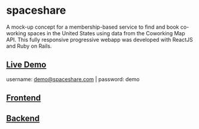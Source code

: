 # spaceshare
A mock-up concept for a membership-based service to find and book co-working spaces in the United States using data from the Coworking Map API. This fully responsive progressive webapp was developed with ReactJS and Ruby on Rails.

## [Live Demo](http://spaceshare-coworking.herokuapp.com/) 
username: demo@spaceshare.com | password: demo
## [Frontend](github.com/jerryjcchang/spaceshare-frontend)
## [Backend](github.com/jerryjcchang/spaceshare-backend)
